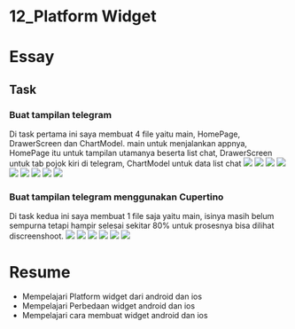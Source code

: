 # 12_Platform Widget

# Essay

## Task

### Buat tampilan telegram
Di task pertama ini saya membuat 4 file yaitu main, HomePage, DrawerScreen dan ChartModel.
main untuk menjalankan appnya,
HomePage itu untuk tampilan utamanya beserta list chat,
DrawerScreen untuk tab pojok kiri di telegram,
ChartModel untuk data list chat
![](screenshoot/Task1_main.dart.png)
![](screenshoot/Task1_Hompage1.1.png)
![](screenshoot/Task1_Hompage1.2.png)
![](screenshoot/Task1_DrawerScreen1.1.png)
![](screenshoot/Task1_DrawerScreen1.2.png)
![](screenshoot/Task1_DrawerScreen1.3.png)
![](screenshoot/Task1_chartModel.png)
![](screenshoot/OutputTask1.1.png)
![](screenshoot/OutputTask1.2.png)

### Buat tampilan telegram menggunakan Cupertino
Di task kedua ini saya membuat 1 file saja yaitu main, isinya masih belum sempurna tetapi hampir selesai sekitar 80% untuk prosesnya bisa dilihat discreenshoot.
![](screenshoot/Task2_main.dart1.1.png)
![](screenshoot/Task2_main.dart1.2.png)
![](screenshoot/Task2_main.dart1.3.png)
![](screenshoot/Task2_main.dart1.4.png)
![](screenshoot/Task2_main.dart1.5.png)
![](screenshoot/OutputTask2.png)

# Resume
- Mempelajari Platform widget dari android dan ios
- Mempelajari Perbedaan widget android dan ios
- Mempelajari cara membuat widget android dan ios
